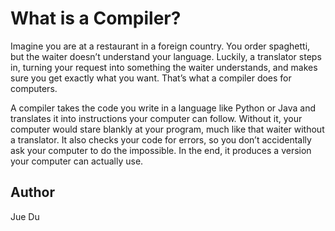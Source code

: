 # What is a Compiler? 

Imagine you are at a restaurant in a foreign country. You order spaghetti, but the waiter doesn’t understand your language. Luckily, a translator steps in, turning your request into something the waiter understands, and makes sure you get exactly what you want. That’s what a compiler does for computers.

A compiler takes the code you write in a language like Python or Java and translates it into instructions your computer can follow. Without it, your computer would stare blankly at your program, much like that waiter without a translator. It also checks your code for errors, so you don’t accidentally ask your computer to do the impossible. In the end, it  produces a version your computer can actually use.



## Author

Jue Du


